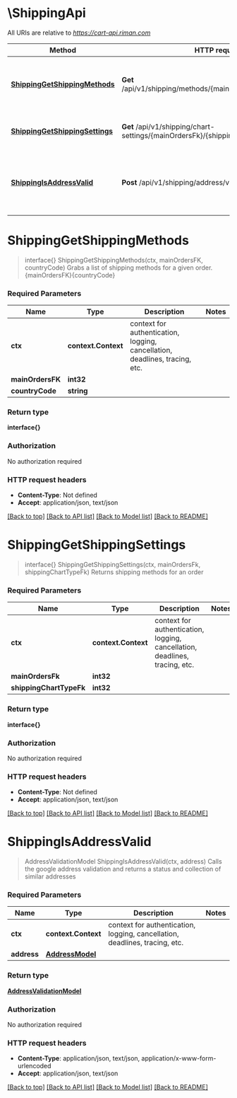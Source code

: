 # \ShippingApi

All URIs are relative to *https://cart-api.riman.com*

Method | HTTP request | Description
------------- | ------------- | -------------
[**ShippingGetShippingMethods**](ShippingApi.md#ShippingGetShippingMethods) | **Get** /api/v1/shipping/methods/{mainOrdersFK}/{countryCode} | Grabs a list of shipping methods for a given order.  {mainOrdersFK}{countryCode}
[**ShippingGetShippingSettings**](ShippingApi.md#ShippingGetShippingSettings) | **Get** /api/v1/shipping/chart-settings/{mainOrdersFk}/{shippingChartTypeFk} | Returns shipping methods for an order
[**ShippingIsAddressValid**](ShippingApi.md#ShippingIsAddressValid) | **Post** /api/v1/shipping/address/validate | Calls the google address validation and returns a status and collection of similar addresses


# **ShippingGetShippingMethods**
> interface{} ShippingGetShippingMethods(ctx, mainOrdersFK, countryCode)
Grabs a list of shipping methods for a given order.  {mainOrdersFK}{countryCode}

### Required Parameters

Name | Type | Description  | Notes
------------- | ------------- | ------------- | -------------
 **ctx** | **context.Context** | context for authentication, logging, cancellation, deadlines, tracing, etc.
  **mainOrdersFK** | **int32**|  | 
  **countryCode** | **string**|  | 

### Return type

**interface{}**

### Authorization

No authorization required

### HTTP request headers

 - **Content-Type**: Not defined
 - **Accept**: application/json, text/json

[[Back to top]](#) [[Back to API list]](../README.md#documentation-for-api-endpoints) [[Back to Model list]](../README.md#documentation-for-models) [[Back to README]](../README.md)

# **ShippingGetShippingSettings**
> interface{} ShippingGetShippingSettings(ctx, mainOrdersFk, shippingChartTypeFk)
Returns shipping methods for an order

### Required Parameters

Name | Type | Description  | Notes
------------- | ------------- | ------------- | -------------
 **ctx** | **context.Context** | context for authentication, logging, cancellation, deadlines, tracing, etc.
  **mainOrdersFk** | **int32**|  | 
  **shippingChartTypeFk** | **int32**|  | 

### Return type

**interface{}**

### Authorization

No authorization required

### HTTP request headers

 - **Content-Type**: Not defined
 - **Accept**: application/json, text/json

[[Back to top]](#) [[Back to API list]](../README.md#documentation-for-api-endpoints) [[Back to Model list]](../README.md#documentation-for-models) [[Back to README]](../README.md)

# **ShippingIsAddressValid**
> AddressValidationModel ShippingIsAddressValid(ctx, address)
Calls the google address validation and returns a status and collection of similar addresses

### Required Parameters

Name | Type | Description  | Notes
------------- | ------------- | ------------- | -------------
 **ctx** | **context.Context** | context for authentication, logging, cancellation, deadlines, tracing, etc.
  **address** | [**AddressModel**](AddressModel.md)|  | 

### Return type

[**AddressValidationModel**](AddressValidationModel.md)

### Authorization

No authorization required

### HTTP request headers

 - **Content-Type**: application/json, text/json, application/x-www-form-urlencoded
 - **Accept**: application/json, text/json

[[Back to top]](#) [[Back to API list]](../README.md#documentation-for-api-endpoints) [[Back to Model list]](../README.md#documentation-for-models) [[Back to README]](../README.md)

